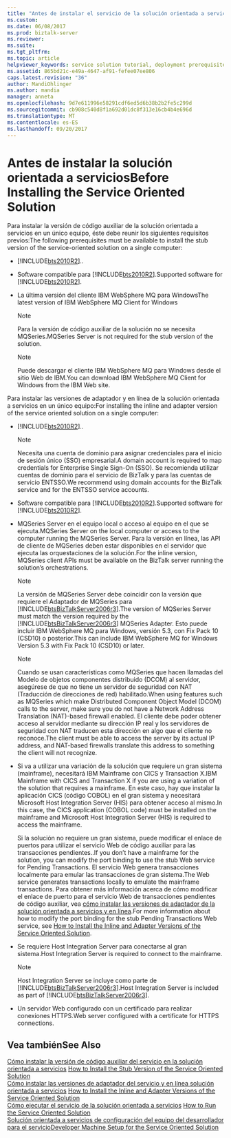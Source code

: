 ```yaml
---
title: "Antes de instalar el servicio de la solución orientada a servicios | Documentos de Microsoft"
ms.custom: 
ms.date: 06/08/2017
ms.prod: biztalk-server
ms.reviewer: 
ms.suite: 
ms.tgt_pltfrm: 
ms.topic: article
helpviewer_keywords: service solution tutorial, deployment prerequisites
ms.assetid: 865bd21c-e49a-4647-af91-fefee07ee806
caps.latest.revision: "36"
author: MandiOhlinger
ms.author: mandia
manager: anneta
ms.openlocfilehash: 9d7e611996e58291cdf6ed5d6b38b2b2fe5c299d
ms.sourcegitcommit: cb908c540d8f1a692d01dc8f313e16cb4b4e696d
ms.translationtype: MT
ms.contentlocale: es-ES
ms.lasthandoff: 09/20/2017
---
```

# <a name="before-installing-the-service-oriented-solution"></a><span data-ttu-id="7c71e-102">Antes de instalar la solución orientada a servicios</span><span class="sxs-lookup"><span data-stu-id="7c71e-102">Before Installing the Service Oriented Solution</span></span>
<span data-ttu-id="7c71e-103">Para instalar la versión de código auxiliar de la solución orientada a servicios en un único equipo, éste debe reunir los siguientes requisitos previos:</span><span class="sxs-lookup"><span data-stu-id="7c71e-103">The following prerequisites must be available to install the stub version of the service-oriented solution on a single computer:</span></span>  
  
-   [!INCLUDE[bts2010R2](../includes/bts2010r2-md.md)]<span data-ttu-id="7c71e-104">.</span><span class="sxs-lookup"><span data-stu-id="7c71e-104">.</span></span>  
  
-   <span data-ttu-id="7c71e-105">Software compatible para [!INCLUDE[bts2010R2](../includes/bts2010r2-md.md)].</span><span class="sxs-lookup"><span data-stu-id="7c71e-105">Supported software for [!INCLUDE[bts2010R2](../includes/bts2010r2-md.md)].</span></span>  
  
-   <span data-ttu-id="7c71e-106">La última versión del cliente IBM WebSphere MQ para Windows</span><span class="sxs-lookup"><span data-stu-id="7c71e-106">The latest version of IBM WebSphere MQ Client for Windows</span></span>  
  
    > [!NOTE]
    >  <span data-ttu-id="7c71e-107">Para la versión de código auxiliar de la solución no se necesita MQSeries.</span><span class="sxs-lookup"><span data-stu-id="7c71e-107">MQSeries Server is not required for the stub version of the solution.</span></span>  
  
    > [!NOTE]
    >  <span data-ttu-id="7c71e-108">Puede descargar el cliente IBM WebSphere MQ para Windows desde el sitio Web de IBM.</span><span class="sxs-lookup"><span data-stu-id="7c71e-108">You can download IBM WebSphere MQ Client for Windows from the IBM Web site.</span></span>  
  
 <span data-ttu-id="7c71e-109">Para instalar las versiones de adaptador y en línea de la solución orientada a servicios en un único equipo:</span><span class="sxs-lookup"><span data-stu-id="7c71e-109">For installing the inline and adapter version of the service oriented solution on a single computer:</span></span>  
  
-   [!INCLUDE[bts2010R2](../includes/bts2010r2-md.md)]<span data-ttu-id="7c71e-110">.</span><span class="sxs-lookup"><span data-stu-id="7c71e-110">.</span></span>  
  
    > [!NOTE]
    >  <span data-ttu-id="7c71e-111">Necesita una cuenta de dominio para asignar credenciales para el inicio de sesión único (SSO) empresarial.</span><span class="sxs-lookup"><span data-stu-id="7c71e-111">A domain account is required to map credentials for Enterprise Single Sign-On (SSO).</span></span> <span data-ttu-id="7c71e-112">Se recomienda utilizar cuentas de dominio para el servicio de BizTalk y para las cuentas de servicio ENTSSO.</span><span class="sxs-lookup"><span data-stu-id="7c71e-112">We recommend using domain accounts for the BizTalk service and for the ENTSSO service accounts.</span></span>  
  
-   <span data-ttu-id="7c71e-113">Software compatible para [!INCLUDE[bts2010R2](../includes/bts2010r2-md.md)].</span><span class="sxs-lookup"><span data-stu-id="7c71e-113">Supported software for [!INCLUDE[bts2010R2](../includes/bts2010r2-md.md)].</span></span>  
  
-   <span data-ttu-id="7c71e-114">MQSeries Server en el equipo local o acceso al equipo en el que se ejecuta.</span><span class="sxs-lookup"><span data-stu-id="7c71e-114">MQSeries Server on the local computer or access to the computer running the MQSeries Server.</span></span> <span data-ttu-id="7c71e-115">Para la versión en línea, las API de cliente de MQSeries deben estar disponibles en el servidor que ejecuta las orquestaciones de la solución.</span><span class="sxs-lookup"><span data-stu-id="7c71e-115">For the inline version, MQSeries client APIs must be available on the BizTalk server running the solution’s orchestrations.</span></span>  
  
    > [!NOTE]
    >  <span data-ttu-id="7c71e-116">La versión de MQSeries Server debe coincidir con la versión que requiere el Adaptador de MQSeries para [!INCLUDE[btsBizTalkServer2006r3](../includes/btsbiztalkserver2006r3-md.md)].</span><span class="sxs-lookup"><span data-stu-id="7c71e-116">The version of MQSeries Server must match the version required by the [!INCLUDE[btsBizTalkServer2006r3](../includes/btsbiztalkserver2006r3-md.md)] MQSeries Adapter.</span></span> <span data-ttu-id="7c71e-117">Esto puede incluir IBM WebSphere MQ para Windows, versión 5.3, con Fix Pack 10 (CSD10) o posterior.</span><span class="sxs-lookup"><span data-stu-id="7c71e-117">This can include IBM WebSphere MQ for Windows Version 5.3 with Fix Pack 10 (CSD10) or later.</span></span>  
  
    > [!NOTE]
    >  <span data-ttu-id="7c71e-118">Cuando se usan características como MQSeries que hacen llamadas del Modelo de objetos componentes distribuido (DCOM) al servidor, asegúrese de que no tiene un servidor de seguridad con NAT (Traducción de direcciones de red) habilitado.</span><span class="sxs-lookup"><span data-stu-id="7c71e-118">When using features such as MQSeries which make Distributed Component Object Model (DCOM) calls to the server, make sure you do not have a Network Address Translation (NAT)-based firewall enabled.</span></span> <span data-ttu-id="7c71e-119">El cliente debe poder obtener acceso al servidor mediante su dirección IP real y los servidores de seguridad con NAT traducen esta dirección en algo que el cliente no reconoce.</span><span class="sxs-lookup"><span data-stu-id="7c71e-119">The client must be able to access the server by its actual IP address, and NAT-based firewalls translate this address to something the client will not recognize.</span></span>  
  
-   <span data-ttu-id="7c71e-120">Si va a utilizar una variación de la solución que requiere un gran sistema (mainframe), necesitará IBM Mainframe con CICS y Transaction X.</span><span class="sxs-lookup"><span data-stu-id="7c71e-120">IBM Mainframe with CICS and Transaction X if you are using a variation of the solution that requires a mainframe.</span></span> <span data-ttu-id="7c71e-121">En este caso, hay que instalar la aplicación CICS (código COBOL) en el gran sistema y necesitará Microsoft Host Integration Server (HIS) para obtener acceso al mismo.</span><span class="sxs-lookup"><span data-stu-id="7c71e-121">In this case, the CICS application (COBOL code) must be installed on the mainframe and Microsoft Host Integration Server (HIS) is required to access the mainframe.</span></span>  
  
     <span data-ttu-id="7c71e-122">Si la solución no requiere un gran sistema, puede modificar el enlace de puertos para utilizar el servicio Web de código auxiliar para las transacciones pendientes..</span><span class="sxs-lookup"><span data-stu-id="7c71e-122">If you don’t have a mainframe for the solution, you can modify the port binding to use the stub Web service for Pending Transactions.</span></span> <span data-ttu-id="7c71e-123">El servicio Web genera transacciones localmente para emular las transacciones de gran sistema.</span><span class="sxs-lookup"><span data-stu-id="7c71e-123">The Web service generates transactions locally to emulate the mainframe transactions.</span></span> <span data-ttu-id="7c71e-124">Para obtener más información acerca de cómo modificar el enlace de puerto para el servicio Web de transacciones pendientes de código auxiliar, vea [cómo instalar las versiones de adaptador de la solución orientada a servicios y en línea](../core/how-to-install-the-inline-and-adapter-versions-of-the-service-oriented-solution.md).</span><span class="sxs-lookup"><span data-stu-id="7c71e-124">For more information about how to modify the port binding for the stub Pending Transactions Web service, see [How to Install the Inline and Adapter Versions of the Service Oriented Solution](../core/how-to-install-the-inline-and-adapter-versions-of-the-service-oriented-solution.md).</span></span>  
  
-   <span data-ttu-id="7c71e-125">Se requiere Host Integration Server para conectarse al gran sistema.</span><span class="sxs-lookup"><span data-stu-id="7c71e-125">Host Integration Server is required to connect to the mainframe.</span></span>  
  
    > [!NOTE]
    >  <span data-ttu-id="7c71e-126">Host Integration Server se incluye como parte de [!INCLUDE[btsBizTalkServer2006r3](../includes/btsbiztalkserver2006r3-md.md)].</span><span class="sxs-lookup"><span data-stu-id="7c71e-126">Host Integration Server is included as part of [!INCLUDE[btsBizTalkServer2006r3](../includes/btsbiztalkserver2006r3-md.md)].</span></span>  
  
-   <span data-ttu-id="7c71e-127">Un servidor Web configurado con un certificado para realizar conexiones HTTPS.</span><span class="sxs-lookup"><span data-stu-id="7c71e-127">Web server configured with a certificate for HTTPS connections.</span></span>  
  
## <a name="see-also"></a><span data-ttu-id="7c71e-128">Vea también</span><span class="sxs-lookup"><span data-stu-id="7c71e-128">See Also</span></span>  
 <span data-ttu-id="7c71e-129">[Cómo instalar la versión de código auxiliar del servicio en la solución orientada a servicios](../core/how-to-install-the-stub-version-of-the-service-oriented-solution.md) </span><span class="sxs-lookup"><span data-stu-id="7c71e-129">[How to Install the Stub Version of the Service Oriented Solution](../core/how-to-install-the-stub-version-of-the-service-oriented-solution.md) </span></span>  
 <span data-ttu-id="7c71e-130">[Cómo instalar las versiones de adaptador del servicio y en línea solución orientada a servicios](../core/how-to-install-the-inline-and-adapter-versions-of-the-service-oriented-solution.md) </span><span class="sxs-lookup"><span data-stu-id="7c71e-130">[How to Install the Inline and Adapter Versions of the Service Oriented Solution](../core/how-to-install-the-inline-and-adapter-versions-of-the-service-oriented-solution.md) </span></span>  
 <span data-ttu-id="7c71e-131">[Cómo ejecutar el servicio de la solución orientada a servicios](../core/how-to-run-the-service-oriented-solution.md) </span><span class="sxs-lookup"><span data-stu-id="7c71e-131">[How to Run the Service Oriented Solution](../core/how-to-run-the-service-oriented-solution.md) </span></span>  
 [<span data-ttu-id="7c71e-132">Solución orientada a servicios de configuración del equipo del desarrollador para el servicio</span><span class="sxs-lookup"><span data-stu-id="7c71e-132">Developer Machine Setup for the Service Oriented Solution</span></span>](../core/developer-machine-setup-for-the-service-oriented-solution.md)